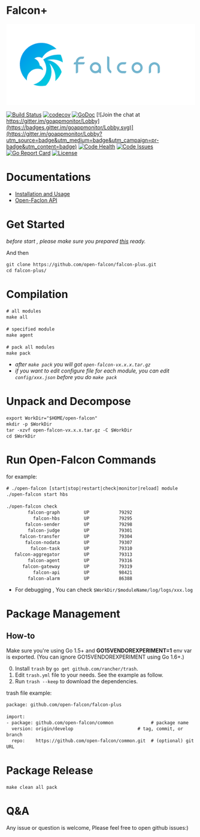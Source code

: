 # Falcon+

![Open-Falcon](./logo.png)

[![Build Status](https://travis-ci.org/open-falcon/falcon-plus.svg?branch=plus-dev)](https://travis-ci.org/open-falcon/falcon-plus)
[![codecov](https://codecov.io/gh/Cepave/open-falcon-backend/branch/develop/graph/badge.svg)](https://codecov.io/gh/Cepave/open-falcon-backend)
[![GoDoc](https://godoc.org/github.com/Cepave/open-falcon-backend?status.svg)](https://godoc.org/github.com/Cepave/open-falcon-backend)
[![Join the chat at https://gitter.im/goappmonitor/Lobby](https://badges.gitter.im/goappmonitor/Lobby.svg)](https://gitter.im/goappmonitor/Lobby?utm_source=badge&utm_medium=badge&utm_campaign=pr-badge&utm_content=badge)
[![Code Health](https://landscape.io/github/Cepave/open-falcon-backend/master/landscape.svg?style=flat)](https://landscape.io/github/Cepave/open-falcon-backend/master)
[![Code Issues](https://www.quantifiedcode.com/api/v1/project/df24b20e9c504ad0a2ac9fa3e99936f5/badge.svg)](https://www.quantifiedcode.com/app/project/df24b20e9c504ad0a2ac9fa3e99936f5)
[![Go Report Card](https://goreportcard.com/badge/github.com/Cepave/open-falcon-backend)](https://goreportcard.com/report/github.com/Cepave/open-falcon-backend)
[![License](https://img.shields.io/badge/LICENSE-Apache2.0-ff69b4.svg)](http://www.apache.org/licenses/LICENSE-2.0.html)

# Documentations

- [Installation and Usage](http://book.open-falcon.org)
- [Open-Faclon API](http://api.open-falcon.org)

# Get Started

*before start , please make sure you prepared [this](https://book.open-falcon.org/zh/install_from_src/prepare.html) ready.*

And then

```
git clone https://github.com/open-falcon/falcon-plus.git
cd falcon-plus/
```

# Compilation

```
# all modules
make all

# specified module
make agent

# pack all modules
make pack
```

* *after `make pack` you will got `open-falcon-vx.x.x.tar.gz`*
* *if you want to edit configure file for each module, you can edit `config/xxx.json` before you do `make pack`*

#  Unpack and Decompose

```
export WorkDir="$HOME/open-falcon"
mkdir -p $WorkDir
tar -xzvf open-falcon-vx.x.x.tar.gz -C $WorkDir
cd $WorkDir
```

# Run Open-Falcon Commands

for example:

```
# ./open-falcon [start|stop|restart|check|monitor|reload] module
./open-falcon start hbs

./open-falcon check
        falcon-graph         UP           79292 
          falcon-hbs         UP           79295 
       falcon-sender         UP           79298 
        falcon-judge         UP           79301 
     falcon-transfer         UP           79304 
       falcon-nodata         UP           79307 
         falcon-task         UP           79310 
   falcon-aggregator         UP           79313 
        falcon-agent         UP           79316 
      falcon-gateway         UP           79319 
          falcon-api         UP           98421 
        falcon-alarm         UP           86388

```

* For debugging , You can check `$WorkDir/$moduleName/log/logs/xxx.log`

# Package Management
## How-to

Make sure you're using Go 1.5+ and **GO15VENDOREXPERIMENT=1** env var is exported. (You can ignore GO15VENDOREXPERIMENT using Go 1.6+.)

 0. Install `trash` by `go get github.com/rancher/trash`.
 1. Edit `trash.yml` file to your needs. See the example as follow.
 2. Run `trash --keep` to download the dependencies.

trash file example:

```
package: github.com/open-falcon/falcon-plus

import:
- package: github.com/open-falcon/common              # package name
  version: origin/develop                        # tag, commit, or branch
  repo:    https://github.com/open-falcon/common.git  # (optional) git URL
```

# Package Release

```
make clean all pack
```

# Q&A

Any issue or question is welcome, Please feel free to open github issues:)

